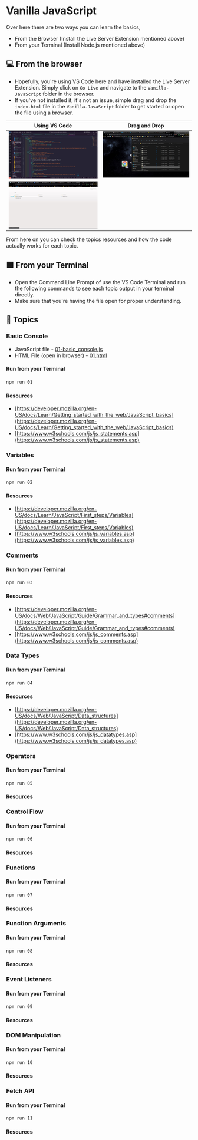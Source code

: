 # Vanilla JavaScript

Over here there are two ways you can learn the basics,

- From the Browser (Install the Live Server Extension mentioned above)
- From your Terminal (Install Node.js mentioned above)

## 💻 From the browser

- Hopefully, you're using VS Code here and have installed the Live Server Extension. Simply click on `Go Live` and navigate to the `Vanilla-JavaScript` folder in the browser.
- If you've not installed it, it's not an issue, simple drag and drop the `index.html` file in the `Vanilla-JavaScript` folder to get started or open the file using a browser.

| Using VS Code | Drag and Drop |
| --- | --- |
| ![Go Live](../assets/go-live.jpg) | ![Drag and Drop](../assets/drag-n-drop.jpg) |
| ![Navigate to folder](../assets/navigate-to-folder.jpg) | |

From here on you can check the topics resources and how the code actually works for each topic.

## ⬛ From your Terminal

- Open the Command Line Prompt of use the VS Code Terminal and run the following commands to see each topic output in your terminal directly.
- Make sure that you're having the file open for proper understanding.

## 📃 Topics

### Basic Console

- JavaScript file - [01-basic_console.js](./01-basic_console.js)
- HTML File (open in browser) - [01.html](./pages/01.html)

#### Run from your Terminal

```bash
npm run 01
```

#### Resources

- [https://developer.mozilla.org/en-US/docs/Learn/Getting_started_with_the_web/JavaScript_basics](https://developer.mozilla.org/en-US/docs/Learn/Getting_started_with_the_web/JavaScript_basics)
- [https://www.w3schools.com/js/js_statements.asp](https://www.w3schools.com/js/js_statements.asp)

### Variables

#### Run from your Terminal

```bash
npm run 02
```

#### Resources

- [https://developer.mozilla.org/en-US/docs/Learn/JavaScript/First_steps/Variables](https://developer.mozilla.org/en-US/docs/Learn/JavaScript/First_steps/Variables)
- [https://www.w3schools.com/js/js_variables.asp](https://www.w3schools.com/js/js_variables.asp)

### Comments

#### Run from your Terminal

```bash
npm run 03
```

#### Resources

- [https://developer.mozilla.org/en-US/docs/Web/JavaScript/Guide/Grammar_and_types#comments](https://developer.mozilla.org/en-US/docs/Web/JavaScript/Guide/Grammar_and_types#comments)
- [https://www.w3schools.com/js/js_comments.asp](https://www.w3schools.com/js/js_comments.asp)

### Data Types

#### Run from your Terminal

```bash
npm run 04
```

#### Resources

- [https://developer.mozilla.org/en-US/docs/Web/JavaScript/Data_structures](https://developer.mozilla.org/en-US/docs/Web/JavaScript/Data_structures)
- [https://www.w3schools.com/js/js_datatypes.asp](https://www.w3schools.com/js/js_datatypes.asp)

### Operators

#### Run from your Terminal

```bash
npm run 05
```

#### Resources

### Control Flow

#### Run from your Terminal

```bash
npm run 06
```

#### Resources

### Functions

#### Run from your Terminal

```bash
npm run 07
```

#### Resources

### Function Arguments

#### Run from your Terminal

```bash
npm run 08
```

#### Resources

### Event Listeners

#### Run from your Terminal

```bash
npm run 09
```

#### Resources

### DOM Manipulation

#### Run from your Terminal

```bash
npm run 10
```

#### Resources

### Fetch API

#### Run from your Terminal

```bash
npm run 11
```

#### Resources
